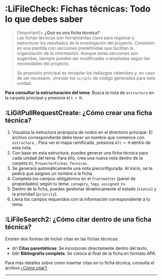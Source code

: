 # :LiFileCheck: Fichas técnicas: **Todo lo que debes saber**

> [!important]+ **¿Qué es una ficha técnica?**  
> Las fichas técnicas son herramientas clave para registrar y estructurar los resultados de la investigación del proyecto. Consisten en una plantilla con secciones predefinidas que facilitan la organización de la información. Aunque estas secciones son sugeridas, siempre pueden ser modificadas o ampliadas según las necesidades del proyecto.
> 
> Su propósito principal es recopilar los hallazgos obtenidos y, en caso de ser necesario, vincular los `scripts` de código generados para esta unidad.

**Para consultar la estructuración del tema**: Busca la nota de `estructura` en la carpeta principal y presiona `Alt + M`.

## :LiGitPullRequestCreate: ¿Cómo crear una ficha técnica?

1. Visualiza la estructura jerárquica de nodos en el directorio principal. El archivo correspondiente debe tener un nombre que comience con `estructura_`. Para ver el mapa ramificado, presiona `Alt + M` dentro de esta nota.
2. Con base en esta estructura, puedes generar una ficha técnica para cada unidad del tema. Para ello, crea una nueva nota dentro de la carpeta `01_Proyecto/Fichas_Tecnicas`.
3. Se generará automáticamente una nota preconfigurada. Al inicio, se te pedirá que asignes un nombre a la ficha.
4. Completa los campos obligatorios en el `frontmatter` (panel de propiedades) según tu tema: `category`, `tags`, `assigned_to`.
5. Dentro de la ficha, puedes gestionar dinámicamente el estado (`status`) y la prioridad (`priority`).
6. Llena los campos requeridos con la información correspondiente a tu tema.

## :LiFileSearch2: ¿Cómo citar dentro de una ficha técnica?

Existen dos formas de incluir citas en las fichas técnicas:

- dr! **Citas parentéticas**: Se incorporan directamente dentro del texto.
- bib! **Bibliografía completa**: Se coloca al final de la ficha en formato APA.

Para más detalles sobre cómo insertar citas en tu ficha técnica, consulta el archivo [¿Cómo citar?](07_Docs/referencias.md).

---

